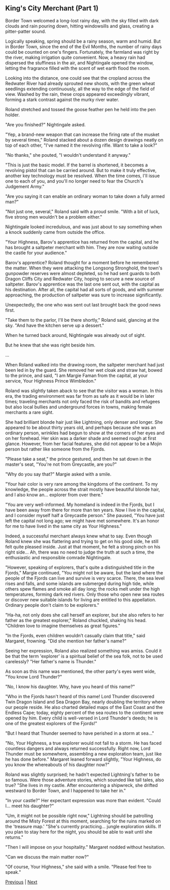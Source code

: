 ## King's City Merchant (Part 1)
Border Town welcomed a long-lost rainy day, with the sky filled with dark clouds and rain pouring down, hitting windowsills and glass, creating a pitter-patter sound.



Logically speaking, spring should be a rainy season, warm and humid. But in Border Town, since the end of the Evil Months, the number of rainy days could be counted on one's fingers. Fortunately, the farmland was right by the river, making irrigation quite convenient. Now, a heavy rain had dispersed the stuffiness in the air, and Nightingale opened the window, letting the fragrance filled with the scent of wet earth flood the room.



Looking into the distance, one could see that the cropland across the Redwater River had already sprouted new shoots, with the green wheat seedlings extending continuously, all the way to the edge of the field of view. Washed by the rain, these crops appeared exceedingly vibrant, forming a stark contrast against the murky river water.



Roland stretched and tossed the goose feather pen he held into the pen holder.



"Are you finished?" Nightingale asked.



"Yep, a brand-new weapon that can increase the firing rate of the musket by several times," Roland stacked about a dozen design drawings neatly on top of each other, "I've named it the revolving rifle. Want to take a look?"



"No thanks," she pouted, "I wouldn't understand it anyway."



"This is just the basic model. If the barrel is shortened, it becomes a revolving pistol that can be carried around. But to make it truly effective, another key technology must be resolved. When the time comes, I'll issue one to each of you, and you'll no longer need to fear the Church's Judgement Army."



"Are you saying it can enable an ordinary woman to take down a fully armed man?"



"Not just one, several," Roland said with a proud smile. "With a bit of luck, five strong men wouldn't be a problem either."

Nightingale looked incredulous, and was just about to say something when a knock suddenly came from outside the office.



"Your Highness, Barov's apprentice has returned from the capital, and he has brought a saltpeter merchant with him. They are now waiting outside the castle for your audience."



Barov's apprentice? Roland thought for a moment before he remembered the matter. When they were attacking the Longsong Stronghold, the town's gunpowder reserves were almost depleted, so he had sent guards to both Dragon Cliffs City and Redwater City, hoping to secure a new source of saltpeter. Barov's apprentice was the last one sent out, with the capital as his destination. After all, the capital had all sorts of goods, and with summer approaching, the production of saltpeter was sure to increase significantly.



Unexpectedly, the one who was sent out last brought back the good news first.



"Take them to the parlor, I'll be there shortly," Roland said, glancing at the sky. "And have the kitchen serve up a dessert."



When he turned back around, Nightingale was already out of sight.



But he knew that she was right beside him.



...



When Roland walked into the drawing room, the saltpeter merchant had just been led in by the guard. She removed her wet cloak and straw hat, bowed to the prince, and said, "I am Margie Faman from the capital, at your service, Your Highness Prince Wimbledon."



Roland was slightly taken aback to see that the visitor was a woman. In this era, the trading environment was far from as safe as it would be in later times; traveling merchants not only faced the risk of bandits and refugees but also local bullies and underground forces in towns, making female merchants a rare sight.



She had brilliant blonde hair just like Lightning, only denser and longer. She appeared to be about thirty years old, and perhaps because she was an ordinary person, wrinkles had begun to show at the corners of her eyes and on her forehead. Her skin was a darker shade and seemed rough at first glance. However, from her facial features, she did not appear to be a Mojin person but rather like someone from the Fjords.



"Please take a seat," the prince gestured, and then he sat down in the master's seat, "You're not from Greycastle, are you?"



"Why do you say that?" Margie asked with a smile.



"Your hair color is very rare among the kingdoms of the continent. To my knowledge, the people across the strait mostly have beautiful blonde hair, and I also know an... explorer from over there."



"You are very well-informed. My homeland is indeed in the Fjords, but I have been away from there for more than ten years. Now I live in the capital, and I consider myself half a Greycastle person." She paused, "You have just left the capital not long ago; we might have met somewhere. It's an honor for me to have lived in the same city as Your Highness."



Indeed, a successful merchant always knew what to say. Even though Roland knew she was flattering and trying to get on his good side, he still felt quite pleased inside. Just at that moment, he felt a strong pinch on his right side... Ah, there was no need to judge the truth at such a time, the enthusiastic and responsible comrade Nightingale.



"However, speaking of explorers, that's quite a distinguished title in the Fjords," Margie continued, "You might not be aware, but the land where the people of the Fjords can live and survive is very scarce. There, the sea level rises and falls, and some islands are submerged during high tide, while others spew flames and smoke all day long; the rocks melt under the high temperatures, forming dark red rivers. Only those who open new sea routes or discover new suitable islands for living are entitled to this appellation. Ordinary people don't claim to be explorers."



"Ha-ha, not only does she call herself an explorer, but she also refers to her father as the greatest explorer," Roland chuckled, shaking his head. "Children love to imagine themselves as great figures."



"In the Fjords, even children wouldn’t casually claim that title," said Margaret, frowning. "Did she mention her father's name?"



Seeing her expression, Roland also realized something was amiss. Could it be that the term 'explorer' is a spiritual belief of the sea folk, not to be used carelessly? "Her father's name is Thunder."



As soon as this name was mentioned, the other party's eyes went wide, "You know Lord Thunder?"



"No, I know his daughter. Why, have you heard of this name?"



"Who in the Fjords hasn't heard of this name! Lord Thunder discovered Twin Dragon Island and Sea Dragon Bay, nearly doubling the territory where our people reside. He also charted detailed maps of the East Coast and the Endless Cape; today, eighty percent of the sea routes to the continent were opened by him. Every child is well-versed in Lord Thunder's deeds; he is one of the greatest explorers of the Fjords!"



"But I heard that Thunder seemed to have perished in a storm at sea..."



"No, Your Highness, a true explorer would not fall to a storm. He has faced countless dangers and always returned successfully. Right now, Lord Thunder must be somewhere, assembling a new exploration team, just like he has done before." Margaret leaned forward slightly, "Your Highness, do you know the whereabouts of his daughter now?"



Roland was slightly surprised; he hadn't expected Lightning's father to be so famous. Were those adventure stories, which sounded like tall tales, also true? "She lives in my castle. After encountering a shipwreck, she drifted westward to Border Town, and I happened to take her in."



"In your castle?" Her expectant expression was more than evident. "Could I... meet his daughter?"



"Um, it might not be possible right now," Lightning should be patrolling around the Misty Forest at this moment, searching for the ruins marked on the 'treasure map.' "She's currently practicing... jungle exploration skills. If you plan to stay here for the night, you should be able to wait until she returns."



"Then I will impose on your hospitality." Margaret nodded without hesitation.



"Can we discuss the main matter now?"



"Of course, Your Highness," she said with a smile. "Please feel free to speak."





[Previous](CH0147.md) | [Next](CH0149.md)
